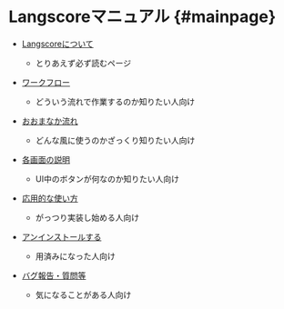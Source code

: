 # Langscoreマニュアル    {#mainpage}

* [Langscoreについて](#about)
  - とりあえず必ず読むページ

* [ワークフロー](#workflow)
  - どういう流れで作業するのか知りたい人向け

* [おおまなか流れ](#basic_usage)
  - どんな風に使うのかざっくり知りたい人向け
  
* [各画面の説明](#screen_description)
  - UI中のボタンが何なのか知りたい人向け

* [応用的な使い方](#usage_advance)
  - がっつり実装し始める人向け

* [アンインストールする](#uninstall)
  - 用済みになった人向け

* [バグ報告・質問等](#information)
  - 気になることがある人向け